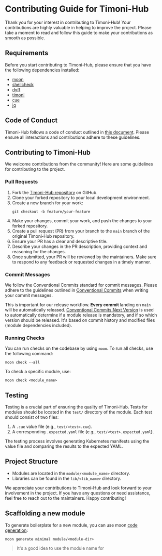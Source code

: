 # Contributing Guide for Timoni-Hub

Thank you for your interest in contributing to Timoni-Hub! Your contributions are highly valuable in helping to improve the project. Please take a moment to read and follow this guide to make your contributions as smooth as possible.

## Requirements

Before you start contributing to Timoni-Hub, please ensure that you have the following dependencies installed:

- [moon](https://moonrepo.dev/docs/install)
- [shellcheck](https://github.com/koalaman/shellcheck#installing)
- [dyff](https://github.com/homeport/dyff#installation)
- [timoni](https://timoni.sh/install/)
- [cue](https://cuelang.org/docs/install/)
- [jq](https://jqlang.github.io/jq/download/)

## Code of Conduct

Timoni-Hub follows a code of conduct outlined in [this document](https://github.com/indihouse/.github/blob/master/CODE_OF_CONDUCT.md). Please ensure all interactions and contributions adhere to these guidelines.

## Contributing to Timoni-Hub

We welcome contributions from the community! Here are some guidelines for contributing to the project.

### Pull Requests

1. Fork the [Timoni-Hub repository](https://github.com/indihouse/timoni-hub) on GitHub.
2. Clone your forked repository to your local development environment.
3. Create a new branch for your work:
   ```shell
   git checkout -b feature/your-feature
   ```
4. Make your changes, commit your work, and push the changes to your forked repository.
5. Create a pull request (PR) from your branch to the `main` branch of the original Timoni-Hub repository.
6. Ensure your PR has a clear and descriptive title.
7. Describe your changes in the PR description, providing context and reasoning for the changes.
8. Once submitted, your PR will be reviewed by the maintainers. Make sure to respond to any feedback or requested changes in a timely manner.

### Commit Messages

We follow the Conventional Commits standard for commit messages. Please adhere to the guidelines outlined in [Conventional Commits](https://www.conventionalcommits.org/en/v1.0.0/) when writing your commit messages.

This is important for our release workflow. **Every commit** landing on `main` will be automatically released. [Conventional Commits Next Version](https://crates.io/crates/conventional_commits_next_version) is used to automatically determine if a module release is mandatory, and if so which version should be released. It's based on commit history and modified files (module dependencies included).

### Running Checks

You can run checks on the codebase by using `moon`. To run all checks, use the following command:

```shell
moon check --all
```

To check a specific module, use:

```shell
moon check <module_name>
```

## Testing

Testing is a crucial part of ensuring the quality of Timoni-Hub. Tests for modules should be located in the `test/` directory of the module. Each test should consist of two files:

1. A `.cue` value file (e.g., `test/<test>.cue`).
2. A corresponding `.expected.yaml` file (e.g., `test/<test>.expected.yaml`).

The testing process involves generating Kubernetes manifests using the value file and comparing the results to the expected YAML.

## Project Structure

- Modules are located in the `module/<module_name>` directory.
- Libraries can be found in the `lib/<lib_name>` directory.

We appreciate your contributions to Timoni-Hub and look forward to your involvement in the project. If you have any questions or need assistance, feel free to reach out to the maintainers. Happy contributing!

## Scaffolding a new module

To generate boilerplate for a new module, you can use moon [code generation](https://moonrepo.dev/docs/guides/codegen):

```shell
moon generate minimal module/<module-dir>
```

> It's a good idea to use the module name for <module-dir>
